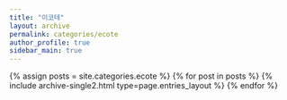```yaml
---
title: "이코테"
layout: archive
permalink: categories/ecote
author_profile: true
sidebar_main: true
---
```


{% assign posts = site.categories.ecote %}
{% for post in posts %} {% include archive-single2.html type=page.entries_layout %} {% endfor %}